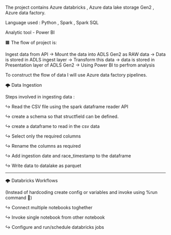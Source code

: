 The project contains Azure databricks , Azure data lake storage Gen2 , Azure data factory.

Language used : Python , Spark , Spark SQL 

Analytic tool - Power BI


🟧  The flow of project is:

Ingest data from API -> Mount the data into ADLS Gen2 as RAW data -> Data is stored in ADLS ingest layer -> Transform this data -> data is stored in Presentation layer of ADLS Gen2 -> Using Power BI to perfrom analysis


To construct the flow of data I will use Azure data factory pipelines.


🌩️ Data Ingestion 

Steps involved in ingesting data :

↪️ Read the CSV file using the spark dataframe reader API

↪️ create a schema so that structfield can be defined.

↪️ create a dataframe to read in the csv data

↪️  Select only the required columns

↪️  Rename the columns as required

↪️  Add ingestion date and race_timestamp to the dataframe

↪️ Write data to datalake as parquet

------------------

🌩️ Databricks Workflows

(Instead of hardcoding create config or variables and invoke using %run command 📜)

↪️ Connect multiple notebooks toghether

↪️ Invoke single notebook from other notebook

↪️ Configure and run/schedule databricks jobs
